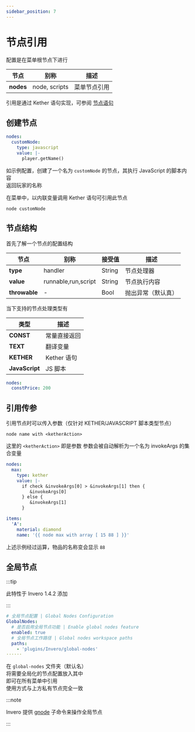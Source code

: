 ```yaml
---
sidebar_position: 7
---
```


# 节点引用

配置是在菜单根节点下进行

| **节点**    | 别称            | 描述     |
|-----------|---------------|--------|
| **nodes** | node, scripts | 菜单节点引用 |

引用是通过 Kether 语句实现，可参阅 [节点语句](./kether#节点)

## 创建节点

```yaml title=示例
nodes:
  customNode:
    type: javascript
    value: |-
      player.getName()
```

如示例配置，创建了一个名为 `customNode` 的节点，其执行 JavaScript 的脚本内容  
返回玩家的名称

在菜单中，以内联变量调用 Kether 语句可引用此节点

```
node customNode
```

## 节点结构

首先了解一个节点的配置结构

| **节点**        | 别称                  | 接受值    | 描述        |
|---------------|---------------------|--------|-----------|
| **type**      | handler             | String | 节点处理器     |
| **value**     | runnable,run,script | String | 节点执行内容    |
| **throwable** | -                   | Bool   | 抛出异常（默认真） |

当下支持的节点处理类型有

| **类型**         | 描述        |
|----------------|-----------|
| **CONST**      | 常量直接返回    |
| **TEXT**       | 翻译变量      |
| **KETHER**     | Kether 语句 |
| **JavaScript** | JS 脚本     |

```yaml title="CONST 常量类型 简写示例"
nodes:
  constPrice: 200
```

## 引用传参

引用节点时可以传入参数（仅针对 KETHER/JAVASCRIPT 脚本类型节点）

```
node name with <ketherAction>
```

这里的 `<ketherAction>` 即是参数
参数会被自动解析为一个名为 invokeArgs 的集合变量

```yaml 示例
nodes:
  max:
    type: kether
    value: |-
      if check &invokeArgs[0] > &invokeArgs[1] then {
         &invokeArgs[0]
      } else {
         &invokeArgs[1]
      }

items:
  'A':
    material: diamond
    name: '{{ node max with array [ 15 88 ] }}'
```

上述示例经过运算，物品的名称变会显示 `88`

## 全局节点

:::tip

此特性于 Invero 1.4.2 添加

:::

```yaml title=config.yml
# 全局节点配置 | Global Nodes Configuration
GlobalNodes:
  # 是否启用全局节点功能 | Enable global nodes feature
  enabled: true
  # 全局节点工作路径 | Global nodes workspace paths
  paths:
    - 'plugins/Invero/global-nodes'
······
```

在 `global-nodes` 文件夹（默认名）  
将需要全局化的节点配置放入其中  
即可在所有菜单中引用  
使用方式与上方私有节点完全一致

:::note

Invero 提供 [gnode](/docs/start/command.md) 子命令来操作全局节点

:::
